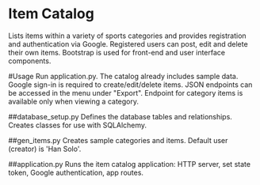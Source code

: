 # Item Catalog
Lists items within a variety of sports categories and provides registration and authentication via Google. Registered users can post, edit and delete their own items. Bootstrap is used for front-end and user interface components.

#Usage
Run application.py. 
The catalog already includes sample data. Google sign-in is required to create/edit/delete items.
JSON endpoints can be accessed in the menu under "Export". Endpoint for category items is available only when viewing a category.

##database_setup.py
Defines the database tables and relationships. Creates classes for use with SQLAlchemy.

##gen_items.py
Creates sample categories and items. Default user (creator) is 'Han Solo'.

##application.py
Runs the item catalog application: HTTP server, set state token, Google authentication, app routes.
